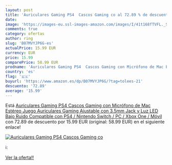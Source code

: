 ```yaml
---
layout: post
title: 'Auriculares Gaming PS4  Cascos Gaming co al 72.89 % de descuento'
date: 
image: 'https://images-eu.ssl-images-amazon.com/images/I/41t168fTVFL._SL200_.jpg'
comments: true
category: ofertas
author: ring
slug: 'B07MVYJP6G-es'
actualPrice: 15.99 EUR
currency: EUR
price: 15.99
comparePrice: 58.99 EUR
prodname: 'Auriculares Gaming PS4  Cascos Gaming con Micrófono de Mac Estéreo Juego Auriculares Gaming Ajustable con 3.5mm Jack y Luz LED Bajo Ruido Compatible con PS4 / Nintendo Switch / PC / Xbox One / Móvil'
country: 'es'
flag: '🇪🇸'
buyurl: 'https://www.amazon.es/dp/B07MVYJP6G/?tag=tolees-21'
descuento: '72.89'
average: '15.99'
---
```


Está [Auriculares Gaming PS4  Cascos Gaming con Micrófono de Mac Estéreo Juego Auriculares Gaming Ajustable con 3.5mm Jack y Luz LED Bajo Ruido Compatible con PS4 / Nintendo Switch / PC / Xbox One / Móvil](https://www.amazon.es/dp/B07MVYJP6G/?tag=tolees-21) con 72.89 de descuento por 15.99 EUR (original: 58.99 EUR) en el siguiente enlace!

[![Auriculares Gaming PS4  Cascos Gaming co](https://images-eu.ssl-images-amazon.com/images/I/41t168fTVFL._SL200_.jpg)](https://www.amazon.es/dp/B07MVYJP6G/?tag=tolees-21)

ℹ️:


[Ver la oferta!!](https://www.amazon.es/dp/B07MVYJP6G/?tag=tolees-21)
